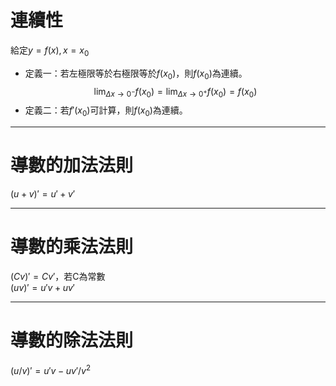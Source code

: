 # 連續性
給定$y=f(x), x=x_0$<br/>
* 定義一：若左極限等於右極限等於$f(x_0)$，則$f(x_0)$為連續。<br/>
$$
\lim_{\Delta x \to 0^-}f(x_0)=\lim_{\Delta x \to 0^+}f(x_0)=f(x_0)
$$
* 定義二：若$f'(x_0)$可計算，則$f(x_0)$為連續。

---
# 導數的加法法則
$(u+v)'=u'+v'$

---
# 導數的乘法法則
$(Cv)'=Cv'$，若C為常數<br/>
$(uv)'=u'v + uv'$

---
# 導數的除法法則
$(u/v)'=u'v - uv'/v^2$
